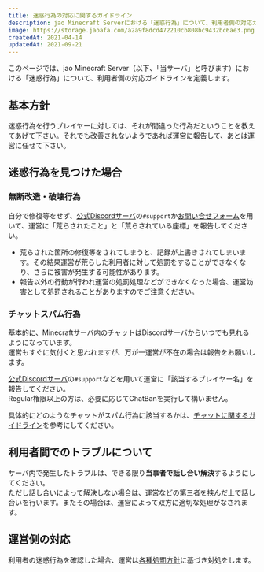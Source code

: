 ```yaml
---
title: 迷惑行為の対応に関するガイドライン
description: jao Minecraft Serverにおける「迷惑行為」について、利用者側の対応ガイドラインを定義します。
image: https://storage.jaoafa.com/a2a9f8dcd472210cb808bc9432bc6ae3.png
createdAt: 2021-04-14
updatedAt: 2021-09-21
---
```


このページでは、jao Minecraft Server（以下、「当サーバ」と呼びます）における「迷惑行為」について、利用者側の対応ガイドラインを定義します。

## 基本方針

迷惑行為を行うプレイヤーに対しては、それが間違った行為だということを教えてあげて下さい。それでも改善されないようであれば運営に報告して、あとは運営に任せて下さい。

## 迷惑行為を見つけた場合

### 無断改造・破壊行為

自分で修復等をせず、[公式Discordサーバ](/blog/join-discord)の`#support`か[お問い合せフォーム](https://forms.gle/Rpj1ZV76p2NsdWMK6)を用いて、運営に「荒らされたこと」と「荒らされている座標」を報告してください。

- 荒らされた箇所の修復等をされてしまうと、記録が上書きされてしまいます。その結果運営が荒らした利用者に対して処罰をすることができなくなり、さらに被害が発生する可能性があります。  
- 報告以外の行動が行われ運営の処罰処理などができなくなった場合、運営妨害として処罰されることがありますのでご注意ください。

### チャットスパム行為

基本的に、Minecraftサーバ内のチャットはDiscordサーバからいつでも見れるようになっています。  
運営もすぐに気付くと思われますが、万が一運営が不在の場合は報告をお願いします。

[公式Discordサーバ](/blog/join-discord)の`#support`などを用いて運営に「該当するプレイヤー名」を報告してください。  
Regular権限以上の方は、必要に応じてChatBanを実行して構いません。  

具体的にどのようなチャットがスパム行為に該当するかは、[チャットに関するガイドライン](/server/guidelines/communications)を参考にしてください。

## 利用者間でのトラブルについて

サーバ内で発生したトラブルは、できる限り**当事者で話し合い解決**するようにしてください。  
ただし話し合いによって解決しない場合は、運営などの第三者を挟んだ上で話し合いを行います。またその場合は、運営によって双方に適切な処理がなされます。

## 運営側の対応

利用者の迷惑行為を確認した場合、運営は[各種処罰方針](/server/policies/bans)に基づき対処をします。
